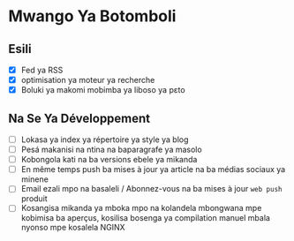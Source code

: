 # Mwango Ya Botomboli

## Esili

- [x] Fed ya RSS
- [x] optimisation ya moteur ya recherche
- [x] Boluki ya makomi mobimba ya liboso ya pɛto

## Na Se Ya Développement

- [ ] Lokasa ya index ya répertoire ya style ya blog
- [ ] Pesá makanisi na ntina na baparagrafe ya masolo
- [ ] Kobongola kati na ba versions ebele ya mikanda
- [ ] En même temps push ba mises à jour ya article na ba médias sociaux ya minene
- [ ] Email ezali mpo na basaleli / Abonnez-vous na ba mises à jour `web push` produit
- [ ] Kosangisa mikanda ya mboka mpo na kolandela mbongwana mpe kobimisa ba aperçus, kosilisa bosenga ya compilation manuel mbala nyonso mpe kosalela NGINX